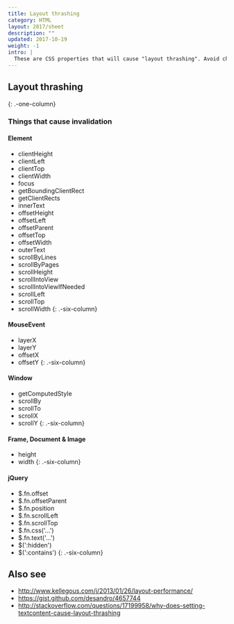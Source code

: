 ```yaml
---
title: Layout thrashing
category: HTML
layout: 2017/sheet
description: ""
updated: 2017-10-19
weight: -1
intro: |
  These are CSS properties that will cause "layout thrashing". Avoid changing them to prevent bottlenecks in your UI performance.
---
```


## Layout thrashing

{: .-one-column}

### Things that cause invalidation

#### Element

- clientHeight
- clientLeft
- clientTop
- clientWidth
- focus
- getBoundingClientRect
- getClientRects
- innerText
- offsetHeight
- offsetLeft
- offsetParent
- offsetTop
- offsetWidth
- outerText
- scrollByLines
- scrollByPages
- scrollHeight
- scrollIntoView
- scrollIntoViewIfNeeded
- scrollLeft
- scrollTop
- scrollWidth
  {: .-six-column}

#### MouseEvent

- layerX
- layerY
- offsetX
- offsetY
  {: .-six-column}

#### Window

- getComputedStyle
- scrollBy
- scrollTo
- scrollX
- scrollY
  {: .-six-column}

#### Frame, Document & Image

- height
- width
  {: .-six-column}

#### jQuery

- $.fn.offset
- $.fn.offsetParent
- $.fn.position
- $.fn.scrollLeft
- $.fn.scrollTop
- $.fn.css('...')
- $.fn.text('...')
- $(':hidden')
- $(':contains')
  {: .-six-column}

## Also see

- <http://www.kellegous.com/j/2013/01/26/layout-performance/>
- <https://gist.github.com/desandro/4657744>
- <http://stackoverflow.com/questions/17199958/why-does-setting-textcontent-cause-layout-thrashing>
